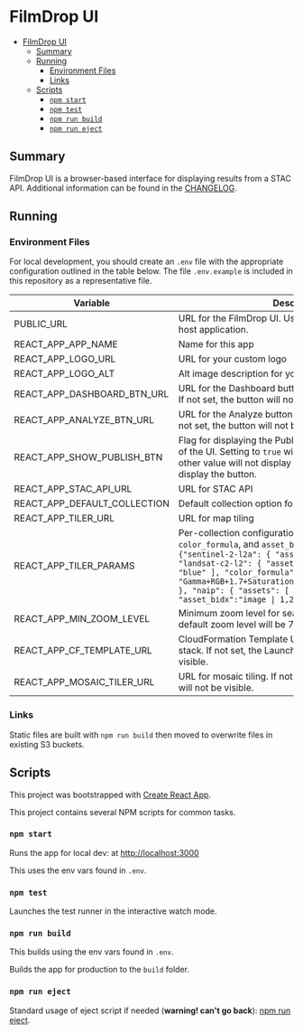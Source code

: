 # FilmDrop UI

- [FilmDrop UI](#filmdrop-ui)
  - [Summary](#summary)
  - [Running](#running)
    - [Environment Files](#environment-files)
    - [Links](#links)
  - [Scripts](#scripts)
    - [`npm start`](#npm-start)
    - [`npm test`](#npm-test)
    - [`npm run build`](#npm-run-build)
    - [`npm run eject`](#npm-run-eject)

## Summary

FilmDrop UI is a browser-based interface for displaying results from a STAC API. Additional information can be found in the [CHANGELOG](CHANGELOG.md).

## Running

### Environment Files

For local development, you should create an `.env` file with the appropriate configuration outlined in the table below.
The file `.env.example` is included in this repository as a representative file.

| Variable                     | Description                                                                                                                                                                                                                                                                                                                                                    | Required |
| ---------------------------- | -------------------------------------------------------------------------------------------------------------------------------------------------------------------------------------------------------------------------------------------------------------------------------------------------------------------------------------------------------------- | -------- |
| PUBLIC_URL                   | URL for the FilmDrop UI. Useful when using a CDN to host application.                                                                                                                                                                                                                                                                                          | Optional |
| REACT_APP_APP_NAME           | Name for this app                                                                                                                                                                                                                                                                                                                                              | Optional |
| REACT_APP_LOGO_URL           | URL for your custom logo                                                                                                                                                                                                                                                                                                                                       | Optional |
| REACT_APP_LOGO_ALT           | Alt image description for your custom logo                                                                                                                                                                                                                                                                                                                     | Optional |
| REACT_APP_DASHBOARD_BTN_URL  | URL for the Dashboard button at the top right of the UI. If not set, the button will not be visible.                                                                                                                                                                                                                                                           | Optional |
| REACT_APP_ANALYZE_BTN_URL    | URL for the Analyze button at the bottom left of the UI. If not set, the button will not be visible.                                                                                                                                                                                                                                                           | Optional |
| REACT_APP_SHOW_PUBLISH_BTN   | Flag for displaying the Publish button at the bottom left of the UI. Setting to `true` will display the button, any other value will not display the button. Default is to not display the button.                                                                                                                                                             | Optional |
| REACT_APP_STAC_API_URL       | URL for STAC API                                                                                                                                                                                                                                                                                                                                               | Required |
| REACT_APP_DEFAULT_COLLECTION | Default collection option for collection dropdown                                                                                                                                                                                                                                                                                                              | Optional |
| REACT_APP_TILER_URL          | URL for map tiling                                                                                                                                                                                                                                                                                                                                             | Required |
| REACT_APP_TILER_PARAMS       | Per-collection configuration of TiTiler `assets`, `color_formula`, and `asset_bidx` parameters. Example: `{"sentinel-2-l2a": { "assets": [ "visual" ] }, "landsat-c2-l2": { "assets": [ "red", "green", "blue" ], "color_formula": "Gamma+RGB+1.7+Saturation+1.7+Sigmoidal+RGB+15+0.35" }, "naip": { "assets": [ "image" ], "asset_bidx":"image \| 1,2,3" } }` | Optional |
| REACT_APP_MIN_ZOOM_LEVEL     | Minimum zoom level for search results. If not set, the default zoom level will be 7.                                                                                                                                                                                                                                                                           | Optional |
| REACT_APP_CF_TEMPLATE_URL    | CloudFormation Template URL used to create a new stack. If not set, the Launch Your Own button will not be visible.                                                                                                                                                                                                                                            | Optional |
| REACT_APP_MOSAIC_TILER_URL   | URL for mosaic tiling. If not set, the View Mode selector will not be visible.                                                                                                                                                                                                                                                                                 | Optional |

### Links

Static files are built with `npm run build` then moved to overwrite files in existing S3 buckets.

## Scripts

This project was bootstrapped with [Create React App](https://github.com/facebook/create-react-app).

This project contains several NPM scripts for common tasks.

### `npm start`

Runs the app for local dev: at [http://localhost:3000](http://localhost:3000)

This uses the env vars found in `.env`.

### `npm test`

Launches the test runner in the interactive watch mode.

### `npm run build`

This builds using the env vars found in `.env`.

Builds the app for production to the `build` folder.

### `npm run eject`

Standard usage of eject script if needed (**warning! can't go back**): [npm run eject](https://create-react-app.dev/docs/available-scripts/#npm-run-eject).
